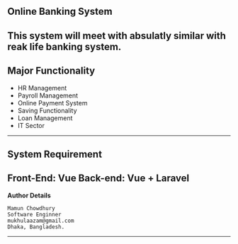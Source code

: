 ## Online Banking System

**This system will meet with absulatly similar with reak life banking system.**
--
Major Functionality
--
- HR Management 
- Payroll Management
- Online Payment System 
- Saving Functionality
- Loan Management
- IT Sector

---
**System Requirement**
--
Front-End: Vue
Back-end: Vue + Laravel
---
**Author Details**

	Mamun Chowdhury
	Software Enginner
	mukhulaazam@gmail.com
	Dhaka, Bangladesh.
---